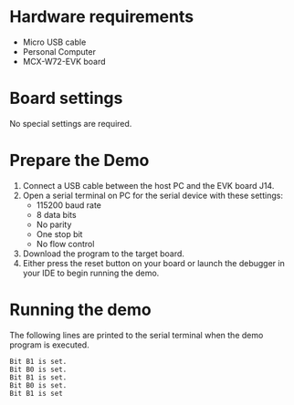 Hardware requirements
=====================
- Micro USB cable
- Personal Computer
- MCX-W72-EVK board

Board settings
==============
No special settings are required.

Prepare the Demo
================
1. Connect a USB cable between the host PC and the EVK board J14.
2. Open a serial terminal on PC for the serial device with these settings:
    - 115200 baud rate
    - 8 data bits
    - No parity
    - One stop bit
    - No flow control
3. Download the program to the target board.
4. Either press the reset button on your board or launch the debugger in your IDE to begin running
   the demo.

Running the demo
================
The following lines are printed to the serial terminal when the demo program is executed.
~~~~~~~~~~~~~~~~~~~~~~~~~~~~~~~~~~~~~~~~
Bit B1 is set.
Bit B0 is set.
Bit B1 is set.
Bit B0 is set.
Bit B1 is set
~~~~~~~~~~~~~~~~~~~~~~~~~~~~~~~~~~~~~~~~

